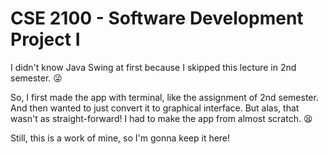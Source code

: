 # CSE 2100 - Software Development Project I

I didn't know Java Swing at first because I skipped this lecture in 2nd semester. 😜

So, I first made the app with terminal, like the assignment of 2nd semester. And then wanted to just convert it to graphical interface. But alas, that wasn't as straight-forward! I had to make the app from almost scratch. 😫

Still, this is a work of mine, so I'm gonna keep it here!
